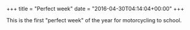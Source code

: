 +++
title = "Perfect week"
date = "2016-04-30T04:14:04+00:00"
+++

This is the first "perfect week" of the year for motorcycling to school.
			